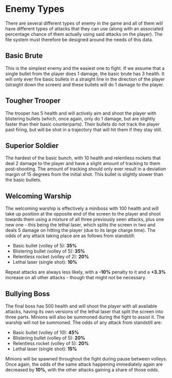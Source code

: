 # Enemy Types

There are several different types of enemy in the game and all of them will have
different types of attacks that they can use (along with an associated
percentage chance of them actually using said attacks on the player). The file
system must therefore be designed around the needs of this data.

## Basic Brute

This is the simplest enemy and the easiest one to fight. If we assume that a
single bullet from the player does 1 damage, the basic brute has 3 health. It
will only ever fire basic bullets in a straight line in the direction of the
player (straight down the screen) and these bullets will do 1 damage to the
player.

## Tougher Trooper

The trooper has 5 health and will actively aim and shoot the player with
blistering bullets (which, once again, only do 1 damage, but are slightly faster
than their basic counterparts). Their bullets do not track the player past
firing, but will be shot in a trajectory that will hit them if they stay still.

## Superior Soldier

The hardest of the basic bunch, with 10 health and relentless rockets that deal
2 damage to the player and have a slight amount of tracking to them
post-shooting. The amount of tracking should only ever result in a deviation
margin of 15 degrees from the initial shot. This bullet is slightly slower than
the basic bullets.

## Welcoming Warship

The welcoming warship is effectively a miniboss with 100 health and will take up
position at the opposite end of the screen to the player and shoot towards them
using a mixture of all three previously seen attacks, plus one new one - this
being the lethal laser, which splits the screen in two and deals 5 damage on
hitting the player (due to its large charge time). The odds of any attack taking
place are as follows from standstill:

 + Basic bullet (volley of 5): __35%__
 + Blistering bullet (volley of 5): __35%__
 + Relentless rocket (volley of 2): __20%__
 + Lethal laser (single shot): __10%__

Repeat attacks are always less likely, with a __-10%__ penalty to it and a
__+3.3%__ increase on all other attacks - though that might not be necessary.

## Bullying Boss

The final boss has 500 health and will shoot the player with all available
attacks, having its own versions of the lethal laser that split the screen into
three parts. Minions will also be summoned during the fight to assist it. The
warship will not be summoned. The odds of any attack from standstill are:

 + Basic bullet (volley of 10): __45%__
 + Blistering bullet (volley of 5): __20%__
 + Relentless rocket (volley of 5): __20%__
 + Lethal laser (single shot): __15%__

Minions will be spawned throughout the fight during pause between volleys. Once
again, the odds of the same attack happening immediately again are decreased by
__10%__, with the other attacks gaining a share of those odds.
